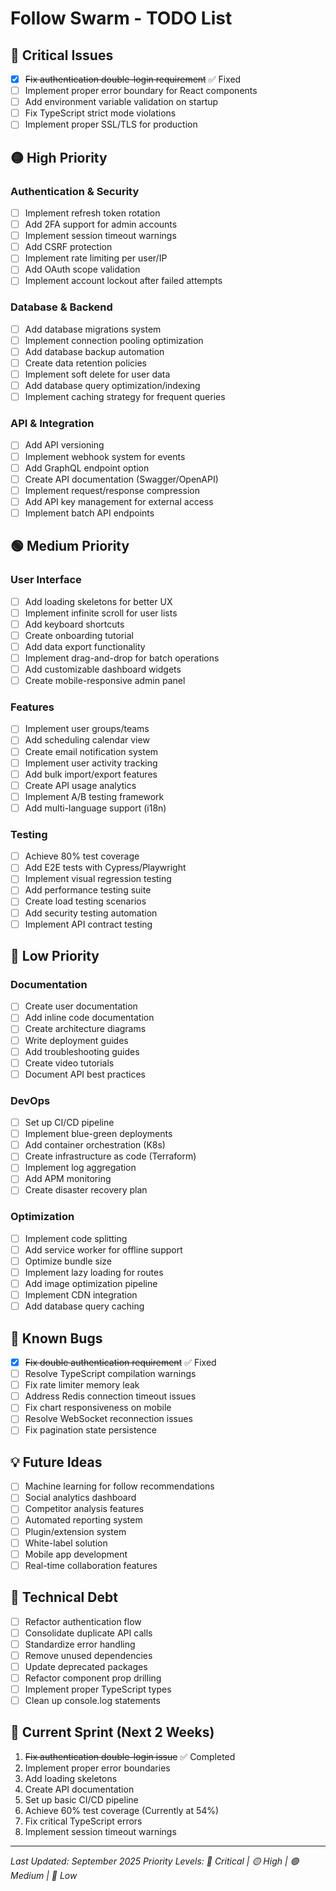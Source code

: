 # Follow Swarm - TODO List

## 🔴 Critical Issues
- [x] ~~Fix authentication double-login requirement~~ ✅ Fixed
- [ ] Implement proper error boundary for React components
- [ ] Add environment variable validation on startup
- [ ] Fix TypeScript strict mode violations
- [ ] Implement proper SSL/TLS for production

## 🟡 High Priority

### Authentication & Security
- [ ] Implement refresh token rotation
- [ ] Add 2FA support for admin accounts
- [ ] Implement session timeout warnings
- [ ] Add CSRF protection
- [ ] Implement rate limiting per user/IP
- [ ] Add OAuth scope validation
- [ ] Implement account lockout after failed attempts

### Database & Backend
- [ ] Add database migrations system
- [ ] Implement connection pooling optimization
- [ ] Add database backup automation
- [ ] Create data retention policies
- [ ] Implement soft delete for user data
- [ ] Add database query optimization/indexing
- [ ] Implement caching strategy for frequent queries

### API & Integration
- [ ] Add API versioning
- [ ] Implement webhook system for events
- [ ] Add GraphQL endpoint option
- [ ] Create API documentation (Swagger/OpenAPI)
- [ ] Implement request/response compression
- [ ] Add API key management for external access
- [ ] Implement batch API endpoints

## 🟢 Medium Priority

### User Interface
- [ ] Add loading skeletons for better UX
- [ ] Implement infinite scroll for user lists
- [ ] Add keyboard shortcuts
- [ ] Create onboarding tutorial
- [ ] Add data export functionality
- [ ] Implement drag-and-drop for batch operations
- [ ] Add customizable dashboard widgets
- [ ] Create mobile-responsive admin panel

### Features
- [ ] Implement user groups/teams
- [ ] Add scheduling calendar view
- [ ] Create email notification system
- [ ] Implement user activity tracking
- [ ] Add bulk import/export features
- [ ] Create API usage analytics
- [ ] Implement A/B testing framework
- [ ] Add multi-language support (i18n)

### Testing
- [ ] Achieve 80% test coverage
- [ ] Add E2E tests with Cypress/Playwright
- [ ] Implement visual regression testing
- [ ] Add performance testing suite
- [ ] Create load testing scenarios
- [ ] Add security testing automation
- [ ] Implement API contract testing

## 🔵 Low Priority

### Documentation
- [ ] Create user documentation
- [ ] Add inline code documentation
- [ ] Create architecture diagrams
- [ ] Write deployment guides
- [ ] Add troubleshooting guides
- [ ] Create video tutorials
- [ ] Document API best practices

### DevOps
- [ ] Set up CI/CD pipeline
- [ ] Implement blue-green deployments
- [ ] Add container orchestration (K8s)
- [ ] Create infrastructure as code (Terraform)
- [ ] Implement log aggregation
- [ ] Add APM monitoring
- [ ] Create disaster recovery plan

### Optimization
- [ ] Implement code splitting
- [ ] Add service worker for offline support
- [ ] Optimize bundle size
- [ ] Implement lazy loading for routes
- [ ] Add image optimization pipeline
- [ ] Implement CDN integration
- [ ] Add database query caching

## 🐛 Known Bugs
- [x] ~~Fix double authentication requirement~~ ✅ Fixed
- [ ] Resolve TypeScript compilation warnings
- [ ] Fix rate limiter memory leak
- [ ] Address Redis connection timeout issues
- [ ] Fix chart responsiveness on mobile
- [ ] Resolve WebSocket reconnection issues
- [ ] Fix pagination state persistence

## 💡 Future Ideas
- [ ] Machine learning for follow recommendations
- [ ] Social analytics dashboard
- [ ] Competitor analysis features
- [ ] Automated reporting system
- [ ] Plugin/extension system
- [ ] White-label solution
- [ ] Mobile app development
- [ ] Real-time collaboration features

## 📝 Technical Debt
- [ ] Refactor authentication flow
- [ ] Consolidate duplicate API calls
- [ ] Standardize error handling
- [ ] Remove unused dependencies
- [ ] Update deprecated packages
- [ ] Refactor component prop drilling
- [ ] Implement proper TypeScript types
- [ ] Clean up console.log statements

## 🎯 Current Sprint (Next 2 Weeks)
1. ~~Fix authentication double-login issue~~ ✅ Completed
2. Implement proper error boundaries
3. Add loading skeletons
4. Create API documentation
5. Set up basic CI/CD pipeline
6. Achieve 60% test coverage (Currently at 54%)
7. Fix critical TypeScript errors
8. Implement session timeout warnings

---
*Last Updated: September 2025*
*Priority Levels: 🔴 Critical | 🟡 High | 🟢 Medium | 🔵 Low*